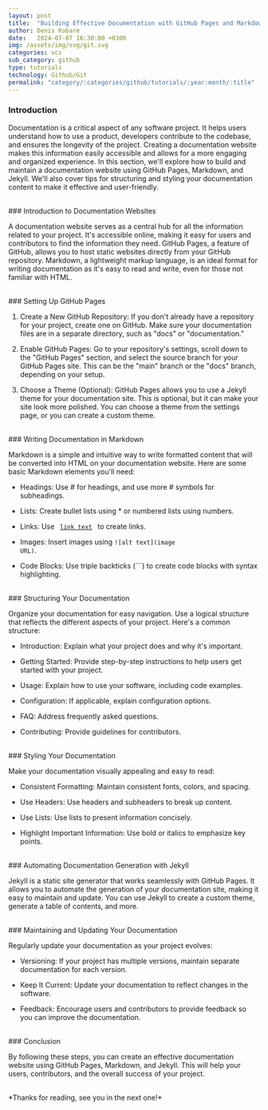 ```yaml
---
layout: post
title:  "Building Effective Documentation with GitHub Pages and Markdown"
author: Denis Kobare
date:   2024-07-07 16:30:00 +0300
img: /assets/img/svg/git.svg
categories: vcs
sub_category: github
type: tutorials
technology: Github/Git
permalink: "category/:categories/github/tutorials/:year:month/:title"
---
```



### Introduction

Documentation is a critical aspect of any software project. It helps users 
understand how to use a product, developers contribute to the codebase, and 
ensures the longevity of the project. Creating a documentation website makes 
this information easily accessible and allows for a more engaging and organized 
experience. In this section, we'll explore how to build and maintain a 
documentation website using GitHub Pages, Markdown, and Jekyll. We'll also cover 
tips for structuring and styling your documentation content to make it effective 
and user-friendly.


<br>
### Introduction to Documentation Websites

A documentation website serves as a central hub for all the information related 
to your project. It's accessible online, making it easy for users and 
contributors to find the information they need. GitHub Pages, a feature of 
GitHub, allows you to host static websites directly from your GitHub repository. 
Markdown, a lightweight markup language, is an ideal format for writing 
documentation as it's easy to read and write, even for those not familiar with 
HTML.



<br>
### Setting Up GitHub Pages

1. Create a New GitHub Repository: If you don't already have a repository for 
your project, create one on GitHub. Make sure your documentation files are in a 
separate directory, such as "docs" or "documentation."

2. Enable GitHub Pages: Go to your repository's settings, scroll down to the 
"GitHub Pages" section, and select the source branch for your GitHub Pages site. 
This can be the "main" branch or the "docs" branch, depending on your setup.

3. Choose a Theme (Optional): GitHub Pages allows you to use a Jekyll theme for 
your documentation site. This is optional, but it can make your site look more 
polished. You can choose a theme from the settings page, or you can create a 
custom theme.



<br>
### Writing Documentation in Markdown

Markdown is a simple and intuitive way to write formatted content that will be 
converted into HTML on your documentation website. Here are some basic Markdown 
elements you'll need:

- Headings: Use # for headings, and use more # symbols for subheadings.

- Lists: Create bullet lists using * or numbered lists using numbers.

- Links: Use <code> [link text](URL) </code> to create links.

- Images: Insert images using <code>![alt text](image URL)</code>.

- Code Blocks: Use triple backticks (```) to create code blocks with syntax 
highlighting.




<br>
### Structuring Your Documentation

Organize your documentation for easy navigation. Use a logical structure that 
reflects the different aspects of your project. Here's a common structure:

- Introduction: Explain what your project does and why it's important.

- Getting Started: Provide step-by-step instructions to help users get started 
with your project.

- Usage: Explain how to use your software, including code examples.

- Configuration: If applicable, explain configuration options.

- FAQ: Address frequently asked questions.

- Contributing: Provide guidelines for contributors.




<br>
### Styling Your Documentation

Make your documentation visually appealing and easy to read:

- Consistent Formatting: Maintain consistent fonts, colors, and spacing.

- Use Headers: Use headers and subheaders to break up content.

- Use Lists: Use lists to present information concisely.

- Highlight Important Information: Use bold or italics to emphasize key points.




<br>
### Automating Documentation Generation with Jekyll

Jekyll is a static site generator that works seamlessly with GitHub Pages. It 
allows you to automate the generation of your documentation site, making it easy 
to maintain and update. You can use Jekyll to create a custom theme, generate a 
table of contents, and more.



<br>
### Maintaining and Updating Your Documentation

Regularly update your documentation as your project evolves:

- Versioning: If your project has multiple versions, maintain separate 
documentation for each version.

- Keep It Current: Update your documentation to reflect changes in the software.

- Feedback: Encourage users and contributors to provide feedback so you can 
improve the documentation.



<br>
### Conclusion

By following these steps, you can create an effective documentation website 
using GitHub Pages, Markdown, and Jekyll. This will help your users, 
contributors, and the overall success of your project.


<br>
*Thanks for reading, see you in the next one!*

